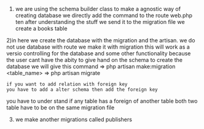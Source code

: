 1) we are using the schema builder class to make a agnostic way
of creating database
we directly add the command to the route web.php
ten after understanding the stuff we send it to the migration file
we create a books table


2)in here we create the database with the migration and the 
artisan. we do not use database with route we make it with migration
this will work as  a versio controlling for the database
and some other functionality
because the user cant have the abity to give hand on the schema 
to create the database we will give this command
    => php artisan make:migration <table_name>
    => php artisan migrate

    if you want to add relation with foreign key 
    you have to add a alter schema then add the foreign key

you have to under stand if any table has a foreign of another table
both two table have to be on the same migration file
    
3) we make another migrations called publishers